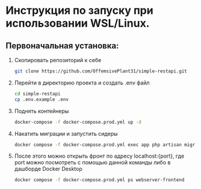 # Инструкция по запуску при использовании WSL/Linux.

## Первоначальная установка:
1. Скопировать репозиторий к себе
    ```bash
    git clone https://github.com/OffemsivePlant31/simple-restapi.git
    ```
2. Перейти в директорию проекта и создать .env файл
    ```bash
    cd simple-restapi
    cp .env.example .env
    ```
3. Поднять контейнеры
    ```bash
    docker-compose -f docker-compose.prod.yml up -d
    ```
4. Накатить миграции и запустить сидеры
    ```bash
    docker compose -f docker-compose.prod.yml exec app php artisan migrate:refresh --seed
    ```
5. После этого можно открыть фронт по адресу localhost:{port}, где port можно посмотреть с помощью данной команды либо в дашборде Docker Desktop
    ```bash
    docker compose -f docker-compose.prod.yml ps webserver-frontend
    ```

